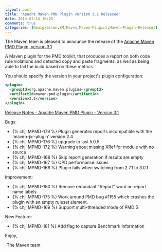 ```yaml
---
layout: post
title: "Apache Maven PMD Plugin Version 3.1 Released"
date: 2014-03-16 10:25
comments: true
categories: [Neuigkeiten,BM,Maven,Maven-Plugins,Maven-Plugin-Releases]
---
```

The Maven team is pleased to announce the release of the 
[Apache Maven PMD Plugin, version 3.1](http://maven.apache.org/plugins/maven-pmd-plugin/)

A Maven plugin for the PMD toolkit, that produces a report on both code rule violations 
and detected copy and paste fragments, as well as being able to fail the build based on these metrics.


You should specify the version in your project's plugin configuration:

``` xml
<plugin>
  <groupId>org.apache.maven.plugins</groupId>
  <artifactId>maven-pmd-plugin</artifactId>
  <version>3.1</version>
</plugin>
```

<!-- more -->

[Release Notes - Apache Maven PMD Plugin - Version 3.1]()

Bugs:

 * {% chjl MPMD-179 %} Plugin generates reports incompatible with the 'maven-jxr-plugin' version 2.4
 * {% chjl MPMD-176 %} upgrade to last 5.0.5
 * {% chjl MPMD-172 %} Warning about missing XRef for module with no source
 * {% chjl MPMD-168 %} Skip report generation if results are empty
 * {% chjl MPMD-167 %} CPD performance issues
 * {% chjl MPMD-166 %} Plugin fails when switching from 2.7.1 to 3.0.1

Improvement:

 * {% chjl MPMD-180 %} Remove redundant "Report" word on report name labels
 * {% chjl MPMD-175 %} Work around PMD bug #1155 which crashes the plugin with an empty ruleset element.
 * {% chjl MPMD-169 %} Support multi-threaded mode of PMD 5

New Feature:

 * {% chjl MPMD-181 %} Add flag to capture Benchmark information


Enjoy,

-The Maven team

